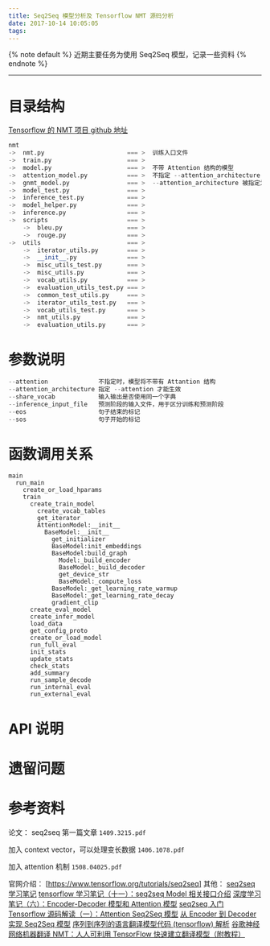 ```yaml
---
title: Seq2Seq 模型分析及 Tensorflow NMT 源码分析
date: 2017-10-14 10:05:05
tags:
---
```


{% note default %}
近期主要任务为使用 Seq2Seq 模型，记录一些资料
{% endnote %}

<!--more-->

---

# 目录结构
[Tensorflow 的 NMT 项目 github 地址](https://github.com/tensorflow/nmt#encoder)
```python
nmt
->  nmt.py                       === >  训练入口文件
->  train.py                     === >
->  model.py                     === >  不带 Attention 结构的模型
->  attention_model.py           === >  不指定 --attention_architecture 时，带 Attention 结构的模型
->  gnmt_model.py                === >  --attention_architecture 被指定为 gnmt 或 gnmt_v2 时，带 Attention 结构的模型
->  model_test.py                === >
->  inference_test.py            === >
->  model_helper.py              === >
->  inference.py                 === >
->  scripts                      === >
    ->  bleu.py                  === >
    ->  rouge.py                 === >
->  utils                        === >
    ->  iterator_utils.py        === >
    ->  __init__.py              === >
    ->  misc_utils_test.py       === >
    ->  misc_utils.py            === >
    ->  vocab_utils.py           === >
    ->  evaluation_utils_test.py === >
    ->  common_test_utils.py     === >
    ->  iterator_utils_test.py   === >
    ->  vocab_utils_test.py      === >
    ->  nmt_utils.py             === >
    ->  evaluation_utils.py      === >
```

# 参数说明
```python
--attention              不指定时，模型将不带有 Attantion 结构
--attention_architecture 指定 --attention 才能生效
--share_vocab            输入输出是否使用同一个字典
--inference_input_file   预测阶段的输入文件，用于区分训练和预测阶段
--eos                    句子结束的标记
--sos                    句子开始的标记
```

# 函数调用关系
```
main
  run_main
    create_or_load_hparams
    train
      create_train_model
        create_vocab_tables
        get_iterator
        AttentionModel:__init__
          BaseModel:__init__
            get_initializer
            BaseModel:init_embeddings
            BaseModel:build_graph
              Model:_build_encoder
              BaseModel:_build_decoder
              get_device_str
              BaseModel:_compute_loss
            BaseModel:_get_learning_rate_warmup
            BaseModel:_get_learning_rate_decay
            gradient_clip
      create_eval_model
      create_infer_model
      load_data
      get_config_proto
      create_or_load_model
      run_full_eval
      init_stats
      update_stats
      check_stats
      add_summary
      run_sample_decode
      run_internal_eval
      run_external_eval

```

# API 说明



# 遗留问题

# 参考资料
论文：
seq2seq 第一篇文章
``1409.3215.pdf``

加入 context vector，可以处理变长数据
``1406.1078.pdf``

加入 attention 机制
``1508.04025.pdf``

官网介绍：
[https://www.tensorflow.org/tutorials/seq2seq]
其他：
[seq2seq 学习笔记](http://blog.csdn.net/Jerr__y/article/details/53749693)
[tensorflow 学习笔记（十一）：seq2seq Model 相关接口介绍](http://blog.csdn.net/u012436149/article/details/52976413)
[深度学习笔记（六）：Encoder-Decoder 模型和 Attention 模型](http://blog.csdn.net/u014595019/article/details/52826423)
[seq2seq 入门](http://www.jianshu.com/p/1d3de928f40c)
[Tensorflow 源码解读（一）：Attention Seq2Seq 模型](https://zhuanlan.zhihu.com/p/27769667)
[从 Encoder 到 Decoder 实现 Seq2Seq 模型](https://zhuanlan.zhihu.com/p/27608348)
[序列到序列的语言翻译模型代码 (tensorflow) 解析](https://www.grt1st.cn/posts/seq2seq-code/)
[谷歌神经网络机器翻译 NMT：人人可利用 TensorFlow 快速建立翻译模型（附教程）](http://www.sohu.com/a/157050254_642762)
